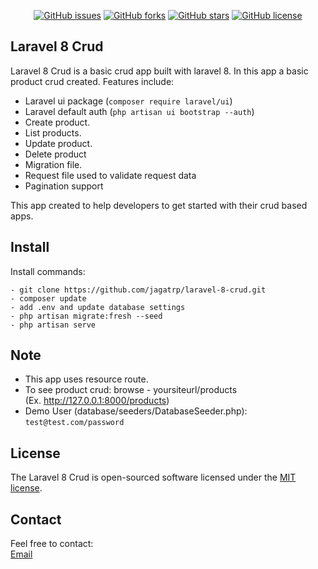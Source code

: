 <p align="center">
<a href="https://github.com/nhrrob/laravel-8-crud/issues"><img alt="GitHub issues" src="https://img.shields.io/github/issues/jagatrp/laravel-8-crud"></a>
<a href="https://github.com/nhrrob/laravel-8-crud/network"><img alt="GitHub forks" src="https://img.shields.io/github/forks/jagatrp/laravel-8-crud"></a>
<a href="https://github.com/nhrrob/laravel-8-crud/stargazers"><img alt="GitHub stars" src="https://img.shields.io/github/stars/jagatrp/laravel-8-crud"></a>
<a href="https://github.com/nhrrob/laravel-8-crud/blob/master/LICENSE.md"><img alt="GitHub license" src="https://img.shields.io/github/license/jagatrp/laravel-8-crud"></a>

</p>

## Laravel 8 Crud

Laravel 8 Crud is a basic crud app built with laravel 8. In this app a basic product crud created.
Features include:

- Laravel ui package (```composer require laravel/ui```)
- Laravel default auth (```php artisan ui bootstrap --auth```)
- Create product.
- List products.
- Update product.
- Delete product
- Migration file.
- Request file used to validate request data
- Pagination support

This app created to help developers to get started with their crud based apps.


## Install

Install commands:
``` 
- git clone https://github.com/jagatrp/laravel-8-crud.git 
- composer update
- add .env and update database settings
- php artisan migrate:fresh --seed
- php artisan serve

```


## Note

- This app uses resource route.
- To see product crud: browse - yoursiteurl/products
  <br>(Ex. http://127.0.0.1:8000/products)
- Demo User (database/seeders/DatabaseSeeder.php):
  <br> ```test@test.com/password```


## License

The Laravel 8 Crud is open-sourced software licensed under the [MIT license](https://opensource.org/licenses/MIT).


## Contact

Feel free to contact:  
<a href="mailto:prajapatijagat2009@gmail.com">Email</a>
